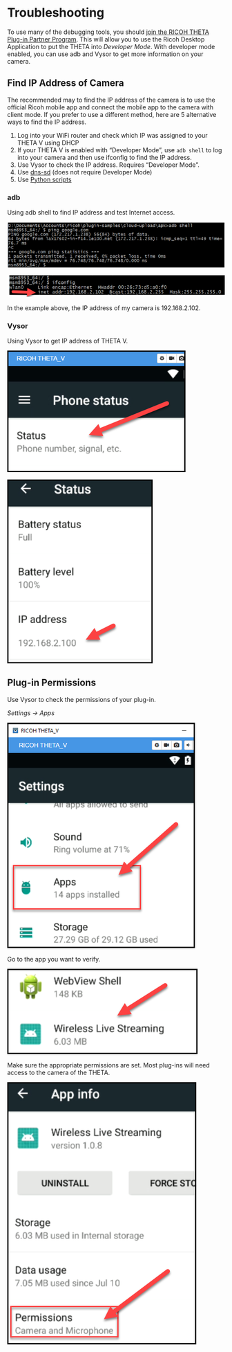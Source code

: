 # Troubleshooting

To use many of the debugging tools, you should [join the 
RICOH THETA Plug-in Partner Program](https://www8.webcas.net/db/pub/ricoh/thetaplugin/create/input).
This will allow you to use the Ricoh Desktop Application to put the THETA into
*Developer Mode*. With developer mode enabled, you can use adb and Vysor to get
more information on your camera.

## Find IP Address of Camera

The recommended may to find the IP address of the camera is to use the official Ricoh mobile app
and connect the mobile app to the camera with client mode. If you prefer to use 
a different method, here are 5 alternative ways to find the IP address.

1. Log into your WiFi router and check which IP was assigned to your THETA V using DHCP
2. If your THETA V is enabled with “Developer Mode”, use `adb shell` to log into your camera and then use ifconfig to find the IP address.
3. Use Vysor to check the IP address. Requires “Developer Mode”.
4. Use [dns-sd](https://community.theta360.guide/t/developing-theta-client-mode-applications/2450/16?u=codetricity) (does not require Developer Mode)
5. Use [Python scripts](https://youtu.be/z_9elAmeXv4)

### adb

Using adb shell to find IP address and test Internet access.

![](/main/img/troubleshoot/ip/adb-shell.png)

![](/main/img/troubleshoot/ip/ifconfig.png)

In the example above, the IP address of my camera is 192.168.2.102.

### Vysor

Using Vysor to get IP address of THETA V.

![](/main/img/troubleshoot/ip/phone-status.png)

![](/main/img/troubleshoot/ip/ip-address.png)


## Plug-in Permissions

Use Vysor to check the permissions of your plug-in.

*Settings -> Apps*

![](/main/img/troubleshoot/permissions/apps.png)

Go to the app you want to verify.

![](/main/img/troubleshoot/permissions/wireless.png)

Make sure the appropriate permissions are set. Most plug-ins will need access to the
camera of the THETA.

![](/main/img/troubleshoot/permissions/camera.png)

